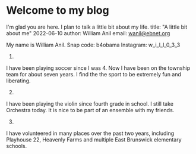 # Welcome to my blog

I'm glad you are here. I plan to talk a little bit about my life.
title: "A little bit about me"
2022-06-10
author: William Anil
email: wanil@ebnet.org

  My name is William Anil.
  Snap code: b4obama
  Instagram: w_i_l_l_0_3_3
  
  1.
  I have been playing soccer since I was 4. Now I have been on the township team for about seven years. I find the the sport to be extremely fun and liberating.
 
 2.
  I have been playing the violin since fourth grade in school. I still take Orchestra today. It is nice to be part of an ensemble with my friends.
 
 3.
  I have volunteered in many places over the past two years, including Playhouse 22, Heavenly Farms and multiple East Brunswick elementary schools. 
